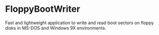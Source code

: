 # FloppyBootWriter
Fast and lightweight application to write and read boot sectors on floppy disks in MS-DOS and Windows 9X environments.

